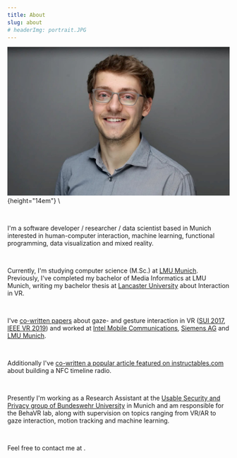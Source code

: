 ```yaml
---
title: About
slug: about
# headerImg: portrait.JPG
---
```


![portrait](../static/img/portrait.jpg){height="14em"} \

&nbsp;

I'm a software developer / researcher / data scientist based in Munich interested in human-computer interaction, machine learning, functional programming, data visualization and mixed reality.  

&nbsp;

Currently, I'm studying computer science (M.Sc.) at [LMU Munich](https://www.en.uni-muenchen.de/index.html). Previously, I've completed my bachelor of Media Informatics at LMU Munich, writing my bachelor thesis at [Lancaster University](https://www.lancaster.ac.uk/) about Interaction in VR.  

&nbsp;

I've [co-written papers](https://scholar.google.de/citations?user=ZHmZq24AAAAJ&hl=en) about gaze- and gesture interaction in VR ([SUI 2017](https://dl.acm.org/citation.cfm?id=3132180), [IEEE VR 2019](http://ieeevr.org/2019/program/papers.html)) and worked at [Intel Mobile Communications](https://www.intel.com/content/www/us/en/wireless-network/5g-technology-overview.html), [Siemens AG](https://www.plm.automation.siemens.com/global/en/products/collaboration/mbse-model-based-systems-engineering.html) and [LMU Munich](https://www.medien.ifi.lmu.de/).  

&nbsp;

Additionally I've [co-written a popular article featured on instructables.com](https://www.instructables.com/id/NFC-Timeline-Radio/)  about building a NFC timeline radio.  

&nbsp;

Presently I'm working as a Research Assistant at the [Usable Security and Privacy group of Bundeswehr University](https://www.unibw.de/usable-security-and-privacy/) in Munich and am responsible for the BehaVR lab, along with supervision on topics ranging from VR/AR to gaze interaction, motion tracking and machine learning.  

&nbsp;

Feel free to contact me at
<a href="#" class="crypted-mail"
   data-name="$email_username$"
   data-domain="$email_domain$"
   data-tld="$email_tld$"
   onclick="window.location.href = 'mailto:' + this.dataset.name + '@' + this.dataset.domain + '.' + this.dataset.tld; return false;">
</a>.